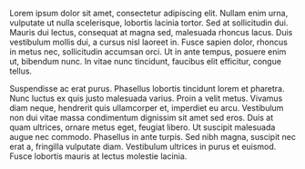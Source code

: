 Lorem ipsum dolor sit amet, consectetur adipiscing elit. Nullam enim urna, vulputate ut nulla scelerisque, lobortis lacinia tortor. Sed at sollicitudin dui. Mauris dui lectus, consequat at magna sed, malesuada rhoncus lacus. Duis vestibulum mollis dui, a cursus nisl laoreet in. Fusce sapien dolor, rhoncus in metus nec, sollicitudin accumsan orci. Ut in ante tempus, posuere enim ut, bibendum nunc. In vitae nunc tincidunt, faucibus elit efficitur, congue tellus.

Suspendisse ac erat purus. Phasellus lobortis tincidunt lorem et pharetra. Nunc luctus ex quis justo malesuada varius. Proin a velit metus. Vivamus diam neque, hendrerit quis ullamcorper et, imperdiet eu arcu. Vestibulum non dui vitae massa condimentum dignissim sit amet sed eros. Duis at quam ultrices, ornare metus eget, feugiat libero. Ut suscipit malesuada augue nec commodo. Phasellus in ante turpis. Sed nibh magna, suscipit nec erat a, fringilla vulputate diam. Vestibulum ultrices in purus et euismod. Fusce lobortis mauris at lectus molestie lacinia.


